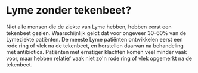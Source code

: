 # Lyme zonder tekenbeet?

Niet alle mensen die de ziekte van Lyme hebben, hebben eerst een tekenbeet gezien. Waarschijnlijk geldt dat voor ongeveer 30-60% van de Lymeziekte patiënten. De meeste Lyme patiënten ontwikkelen eerst een rode ring of vlek na de tekenbeet, en herstellen daarvan na behandeling met antibiotica. Patiënten met ernstiger klachten komen veel minder vaak voor, maar hebben relatief vaak niet zo'n rode ring of vlek opgemerkt na de tekenbeet. 
